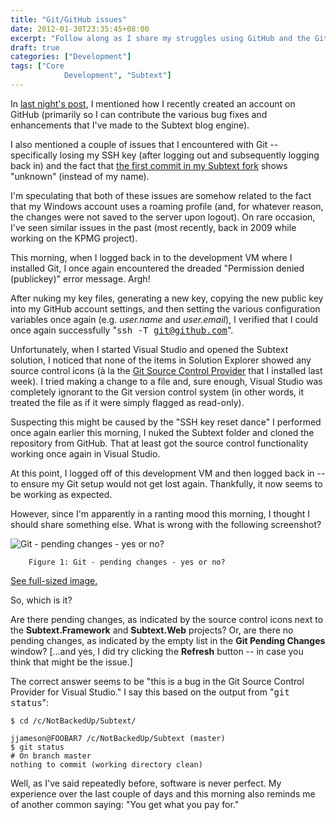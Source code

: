 ```yaml
---
title: "Git/GitHub issues"
date: 2012-01-30T23:35:45+08:00
excerpt: "Follow along as I share my struggles using GitHub and the Git version control system."
draft: true
categories: ["Development"]
tags: ["Core 
			Development", "Subtext"]
---
```


In
[last night's post](/blog/jjameson/2012/01/30/building-technologytoolbox-com-part-18), I mentioned how I recently created an account on GitHub
(primarily so I can contribute the various bug fixes and enhancements that I've
made to the Subtext blog engine).

I also mentioned a couple of issues that I encountered with Git -- specifically
losing my SSH key (after logging out and subsequently logging back in) and the
fact that
[the first commit in my Subtext fork](https://github.com/jeremy-jameson/Subtext/commit/462934a87bd12649582f334545d3586b3c9f93a2) shows "unknown" (instead of my name).

I'm speculating that both of these issues are somehow related to the fact
that my Windows account uses a roaming profile (and, for whatever reason, the
changes were not saved to the server upon logout). On rare occasion, I've seen
similar issues in the past (most recently, back in 2009 while working on the
KPMG project).

This morning, when I logged back in to the development VM where I installed
Git, I once again encountered the dreaded "Permission
denied (publickey)" error message. Argh!

After nuking my key files, generating a new key, copying the new public key
into my GitHub account settings, and then setting the various configuration
variables once again (e.g. <var>user.name</var> and <var>user.email</var>),
I verified that I could once again successfully "<kbd>ssh -T git@github.com</kbd>".

Unfortunately, when I started Visual Studio and opened the Subtext solution,
I noticed that none of the items in Solution Explorer showed any source control
icons (à la the
[Git Source Control Provider](http://visualstudiogallery.msdn.microsoft.com/63a7e40d-4d71-4fbb-a23b-d262124b8f4c) that I installed last week). I tried making
a change to a file and, sure enough, Visual Studio was completely ignorant to
the Git version control system (in other words, it treated the file as if it
were simply flagged as read-only).

Suspecting this might be caused by the "SSH key reset dance" I performed
once again earlier this morning, I nuked the Subtext folder and cloned the repository
from GitHub. That at least got the source control functionality working once
again in Visual Studio.

At this point, I logged off of this development VM and then logged back in
-- to ensure my Git setup would not get lost again. Thankfully, it now seems
to be working as expected.

However, since I'm apparently in a ranting mood this morning, I thought I
should share something else. What is wrong with the following screenshot?

![Git - pending changes - yes or no?](https://www.technologytoolbox.com/blog/images/www_technologytoolbox_com/blog/jjameson/7/r_Git%20-%20Pending%20changes%20-%20yes%20or%20no.png)

    	Figure 1: Git - pending changes - yes or no?

[See full-sized image.](/blog/images/www_technologytoolbox_com/blog/jjameson/7/o_Git%20-%20Pending%20changes%20-%20yes%20or%20no.png)

So, which is it?

Are there pending changes, as indicated by the source control icons next
to the **Subtext.Framework** and **Subtext.Web** projects?
Or, are there no pending changes, as indicated by the empty list in the
**Git Pending Changes** window? [...and yes, I did try clicking
the **Refresh** button -- in case you think that might be the issue.]

The correct answer seems to be "this is a bug in the Git Source Control Provider
for Visual Studio." I say this based on the output from "<kbd>git status</kbd>":

```
$ cd /c/NotBackedUp/Subtext/

jjameson@FOOBAR7 /c/NotBackedUp/Subtext (master)
$ git status
# On branch master
nothing to commit (working directory clean)
```

Well, as I've said repeatedly before, software is never perfect. My experience
over the last couple of days and this morning also reminds me of another common
saying: "You get what you pay for."

